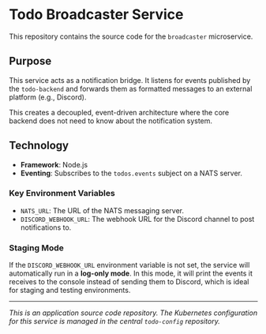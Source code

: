 # Todo Broadcaster Service

This repository contains the source code for the `broadcaster` microservice.

## Purpose

This service acts as a notification bridge. It listens for events published by the `todo-backend` and forwards them as formatted messages to an external platform (e.g., Discord).

This creates a decoupled, event-driven architecture where the core backend does not need to know about the notification system.

## Technology

*   **Framework**: Node.js
*   **Eventing**: Subscribes to the `todos.events` subject on a NATS server.

### Key Environment Variables

*   `NATS_URL`: The URL of the NATS messaging server.
*   `DISCORD_WEBHOOK_URL`: The webhook URL for the Discord channel to post notifications to.

### Staging Mode

If the `DISCORD_WEBHOOK_URL` environment variable is not set, the service will automatically run in a **log-only mode**. In this mode, it will print the events it receives to the console instead of sending them to Discord, which is ideal for staging and testing environments.

---

*This is an application source code repository. The Kubernetes configuration for this service is managed in the central `todo-config` repository.*